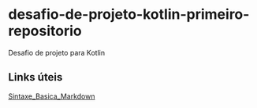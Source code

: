 # desafio-de-projeto-kotlin-primeiro-repositorio 
Desafio de projeto para Kotlin

## Links úteis
[Sintaxe_Basica_Markdown](https://www.markdownguide.org/basic-syntax/)
